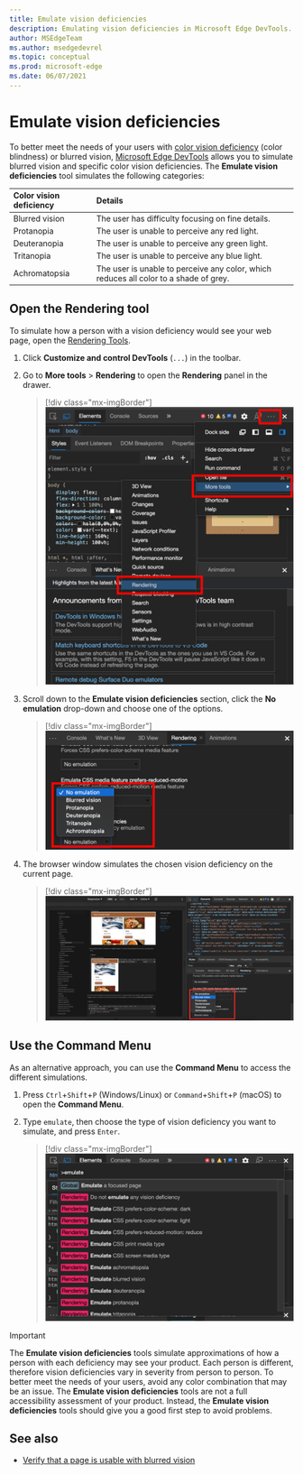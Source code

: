```yaml
---
title: Emulate vision deficiencies
description: Emulating vision deficiencies in Microsoft Edge DevTools.
author: MSEdgeTeam
ms.author: msedgedevrel
ms.topic: conceptual
ms.prod: microsoft-edge
ms.date: 06/07/2021
---
```

# Emulate vision deficiencies

To better meet the needs of your users with [color vision deficiency](https://www.colourblindawareness.org) (color blindness) or blurred vision, [Microsoft Edge DevTools](../index.md) allows you to simulate blurred vision and specific color vision deficiencies.  The **Emulate vision deficiencies** tool simulates the following categories:

| Color vision deficiency | Details |
|:--- |:--- |
| Blurred vision | The user has difficulty focusing on fine details. |
| Protanopia | The user is unable to perceive any red light. |
| Deuteranopia | The user is unable to perceive any green light. |
| Tritanopia | The user is unable to perceive any blue light. |
| Achromatopsia | The user is unable to perceive any color, which reduces all color to a shade of grey. |


<!-- ====================================================================== -->
## Open the Rendering tool

To simulate how a person with a vision deficiency would see your web page, open the [Rendering Tools](../rendering-tools/index.md).

1.  Click **Customize and control DevTools** (`...`) in the toolbar.
1.  Go to **More tools** > **Rendering** to open the **Rendering** panel in the drawer.

    > [!div class="mx-imgBorder"]
    > ![Opening the Rendering panel from the More tools menu](../media/getting-to-the-rendering-tools.msft.png)

1.  Scroll down to the **Emulate vision deficiencies** section, click the **No emulation** drop-down and choose one of the options.

    > [!div class="mx-imgBorder"]
    > ![The Emulate vision deficiencies section in the Rendering panel](../media/accessibility-emulate-vision-menu-options.msft.png)

1.  The browser window simulates the chosen vision deficiency on the current page.

    > [!div class="mx-imgBorder"]
    > ![The browser window, with modified colors in the web page to simulate the selected color vision deficiency](../media/accessibility-blurred-vision-emulation.msft.png)

<!-- ====================================================================== -->
## Use the Command Menu

As an alternative approach, you can use the **Command Menu** to access the different simulations.

1.  Press `Ctrl`+`Shift`+`P` (Windows/Linux) or `Command`+`Shift`+`P` (macOS) to open the **Command Menu**.

1.  Type `emulate`, then choose the type of vision deficiency you want to simulate, and press `Enter`.

    > [!div class="mx-imgBorder"]
    > ![The command menu showing the different types of vision deficiencies](../media/accessibility-emulation-command-menu-results.msft.png)

> [!IMPORTANT]
> The **Emulate vision deficiencies** tools simulate approximations of how a person with each deficiency may see your product.  Each person is different, therefore vision deficiencies vary in severity from person to person.  To better meet the needs of your users, avoid any color combination that may be an issue.  The **Emulate vision deficiencies** tools are not a full accessibility assessment of your product.  Instead, the **Emulate vision deficiencies** tools should  give you a good first step to avoid problems.


<!-- ====================================================================== -->
## See also

*  [Verify that a page is usable with blurred vision](test-blurred-vision.md)
